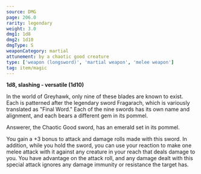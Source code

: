 ```yaml
---
source: DMG
page: 206.0
rarity: legendary
weight: 3.0
dmg1: 1d8
dmg2: 1d10
dmgType: S
weaponCategory: martial
attunement: by a chaotic good creature
type: ['weapon (longsword)', 'martial weapon', 'melee weapon']
tag: item/magic
---
```


**1d8, slashing - versatile (1d10)**

In the world of Greyhawk, only nine of these blades are known to exist. Each is patterned after the legendary sword Fragarach, which is variously translated as "Final Word." Each of the nine swords has its own name and alignment, and each bears a different gem in its pommel.

Answerer, the Chaotic Good sword, has an emerald set in its pommel.

You gain a +3 bonus to attack and damage rolls made with this sword. In addition, while you hold the sword, you can use your reaction to make one melee attack with it against any creature in your reach that deals damage to you. You have advantage on the attack roll, and any damage dealt with this special attack ignores any damage immunity or resistance the target has.


